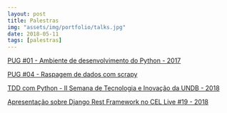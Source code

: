 ```yaml
---
layout: post
title: Palestras
img: "assets/img/portfolio/talks.jpg"
date: 2018-05-11
tags: [palestras]
---
```


[PUG #01 - Ambiente de desenvolvimento do Python - 2017](https://www.slideshare.net/LucasSouto21/ambiente-de-desenvolvimento-em-python-pugma)

[PUG #04 - Raspagem de dados com scrapy](https://pt.slideshare.net/LucasSouto21/pug-04-raspagem-de-dados-com-scrapy)

[TDD com Python - II Semana de Tecnologia e Inovação da UNDB - 2018](https://lucassouto.github.io/tdd_with_python_undb)

[Apresentação sobre Django Rest Framework no CEL Live #19 - 2018](https://lucassouto.github.io/cel_live_drf)